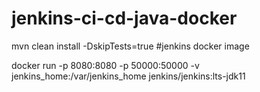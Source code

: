 # jenkins-ci-cd-java-docker

mvn clean install -DskipTests=true
#jenkins docker image

docker run -p 8080:8080 -p 50000:50000 -v jenkins_home:/var/jenkins_home jenkins/jenkins:lts-jdk11
